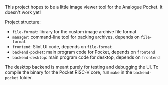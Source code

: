 This project hopes to be a little image viewer tool for the Analogue Pocket. It doesn't work yet!

Project structure:

- `file-format`: library for the custom image archive file format
- `manager`: command-line tool for packing archives, depends on `file-format`
- `frontend`: Slint UI code, depends on `file-format`
- `backend-pocket`: main program code for Pocket, depends on `frontend`
- `backend-desktop`: main program code for desktop, depends on `frontend`

The desktop backend is meant purely for testing and debugging the UI. To compile the binary for the Pocket RISC-V core, run `make` in the `backend-pocket` folder.
